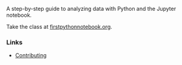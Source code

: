A step-by-step guide to analyzing data with Python and the Jupyter notebook.

Take the class at [firstpythonnotebook.org](http://www.firstpythonnotebook.org).

### Links

* [Contributing](https://github.com/palewire/first-python-notebook/blob/main/CONTRIBUTING.md)
